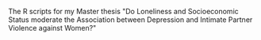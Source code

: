 The R scripts for my Master thesis "Do Loneliness and Socioeconomic Status moderate the Association between Depression and Intimate Partner Violence against Women?"
